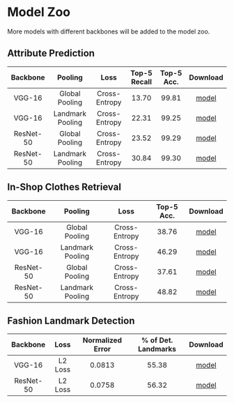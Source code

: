# Model Zoo

More models with different backbones will be added to the model zoo.

## Attribute Prediction

|   Backbone  |      Pooling     |      Loss     | Top-5 Recall | Top-5 Acc. |      Download      |
| :---------: | :--------------: | :-----------: | :----------: | :--------: | :----------------: |
|    VGG-16   |  Global Pooling  | Cross-Entropy |     13.70    |   99.81    |     [model]()      |
|    VGG-16   | Landmark Pooling | Cross-Entropy |     22.31    |   99.25    |     [model]()      |
|  ResNet-50  |  Global Pooling  | Cross-Entropy |     23.52    |   99.29    |     [model]()      |
|  ResNet-50  | Landmark Pooling | Cross-Entropy |     30.84    |   99.30    |     [model]()      |

## In-Shop Clothes Retrieval

|   Backbone  |      Pooling     |      Loss     | Top-5 Acc. |      Download      |
| :---------: | :--------------: | :-----------: | :--------: | :----------------: |
|    VGG-16   |  Global Pooling  | Cross-Entropy |   38.76    |     [model]()      |
|    VGG-16   | Landmark Pooling | Cross-Entropy |   46.29    |     [model]()      |
|  ResNet-50  |  Global Pooling  | Cross-Entropy |   37.61    |     [model]()      |
|  ResNet-50  | Landmark Pooling | Cross-Entropy |   48.82    |     [model]()      |

## Fashion Landmark Detection

|   Backbone  |   Loss  | Normalized Error | % of Det. Landmarks |      Download      |
| :---------: | :-----: | :--------------: | :-----------------: | :----------------: |
|    VGG-16   | L2 Loss |       0.0813     |        55.38        |     [model]()      |
|  ResNet-50  | L2 Loss |       0.0758     |        56.32        |     [model]()      |
